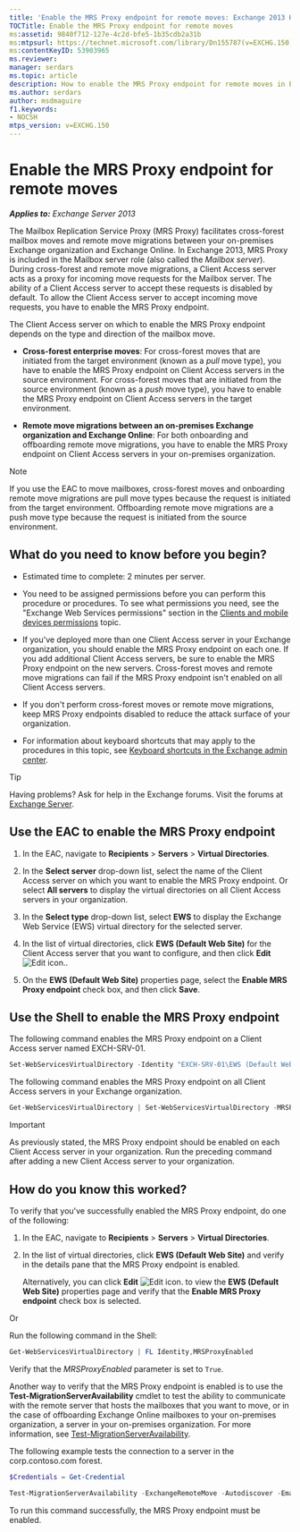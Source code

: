 ```yaml
---
title: 'Enable the MRS Proxy endpoint for remote moves: Exchange 2013 Help'
TOCTitle: Enable the MRS Proxy endpoint for remote moves
ms:assetid: 9840f712-127e-4c2d-bfe5-1b35cdb2a31b
ms:mtpsurl: https://technet.microsoft.com/library/Dn155787(v=EXCHG.150)
ms:contentKeyID: 53903965
ms.reviewer: 
manager: serdars
ms.topic: article
description: How to enable the MRS Proxy endpoint for remote moves in Exchange Server 
ms.author: serdars
author: msdmaguire
f1.keywords:
- NOCSH
mtps_version: v=EXCHG.150
---
```


# Enable the MRS Proxy endpoint for remote moves

_**Applies to:** Exchange Server 2013_

The Mailbox Replication Service Proxy (MRS Proxy) facilitates cross-forest mailbox moves and remote move migrations between your on-premises Exchange organization and Exchange Online. In Exchange 2013, MRS Proxy is included in the Mailbox server role (also called the *Mailbox server*). During cross-forest and remote move migrations, a Client Access server acts as a proxy for incoming move requests for the Mailbox server. The ability of a Client Access server to accept these requests is disabled by default. To allow the Client Access server to accept incoming move requests, you have to enable the MRS Proxy endpoint.

The Client Access server on which to enable the MRS Proxy endpoint depends on the type and direction of the mailbox move.

- **Cross-forest enterprise moves**: For cross-forest moves that are initiated from the target environment (known as a *pull* move type), you have to enable the MRS Proxy endpoint on Client Access servers in the source environment. For cross-forest moves that are initiated from the source environment (known as a *push* move type), you have to enable the MRS Proxy endpoint on Client Access servers in the target environment.

- **Remote move migrations between an on-premises Exchange organization and Exchange Online**: For both onboarding and offboarding remote move migrations, you have to enable the MRS Proxy endpoint on Client Access servers in your on-premises organization.

> [!NOTE]
> If you use the EAC to move mailboxes, cross-forest moves and onboarding remote move migrations are pull move types because the request is initiated from the target environment. Offboarding remote move migrations are a push move type because the request is initiated from the source environment.

## What do you need to know before you begin?

- Estimated time to complete: 2 minutes per server.

- You need to be assigned permissions before you can perform this procedure or procedures. To see what permissions you need, see the "Exchange Web Services permissions" section in the [Clients and mobile devices permissions](clients-and-mobile-devices-permissions-exchange-2013-help.md) topic.

- If you've deployed more than one Client Access server in your Exchange organization, you should enable the MRS Proxy endpoint on each one. If you add additional Client Access servers, be sure to enable the MRS Proxy endpoint on the new servers. Cross-forest moves and remote move migrations can fail if the MRS Proxy endpoint isn't enabled on all Client Access servers.

- If you don't perform cross-forest moves or remote move migrations, keep MRS Proxy endpoints disabled to reduce the attack surface of your organization.

- For information about keyboard shortcuts that may apply to the procedures in this topic, see [Keyboard shortcuts in the Exchange admin center](keyboard-shortcuts-in-the-exchange-admin-center-2013-help.md).

> [!TIP]
> Having problems? Ask for help in the Exchange forums. Visit the forums at [Exchange Server](https://social.technet.microsoft.com/forums/office/home?category=exchangeserver).

## Use the EAC to enable the MRS Proxy endpoint

1. In the EAC, navigate to **Recipients** \> **Servers** \> **Virtual Directories**.

2. In the **Select server** drop-down list, select the name of the Client Access server on which you want to enable the MRS Proxy endpoint. Or select **All servers** to display the virtual directories on all Client Access servers in your organization.

3. In the **Select type** drop-down list, select **EWS** to display the Exchange Web Service (EWS) virtual directory for the selected server.

4. In the list of virtual directories, click **EWS (Default Web Site)** for the Client Access server that you want to configure, and then click **Edit** ![Edit icon.](images/JJ218640.6f53ccb2-1f13-4c02-bea0-30690e6ea71d(EXCHG.150).gif "Edit icon").

5. On the **EWS (Default Web Site)** properties page, select the **Enable MRS Proxy endpoint** check box, and then click **Save**.

## Use the Shell to enable the MRS Proxy endpoint

The following command enables the MRS Proxy endpoint on a Client Access server named EXCH-SRV-01.

```powershell
Set-WebServicesVirtualDirectory -Identity "EXCH-SRV-01\EWS (Default Web Site)" -MRSProxyEnabled $true
```

The following command enables the MRS Proxy endpoint on all Client Access servers in your Exchange organization.

```powershell
Get-WebServicesVirtualDirectory | Set-WebServicesVirtualDirectory -MRSProxyEnabled $true
```

> [!IMPORTANT]
> As previously stated, the MRS Proxy endpoint should be enabled on each Client Access server in your organization. Run the preceding command after adding a new Client Access server to your organization.

## How do you know this worked?

To verify that you've successfully enabled the MRS Proxy endpoint, do one of the following:

1. In the EAC, navigate to **Recipients** \> **Servers** \> **Virtual Directories**.

2. In the list of virtual directories, click **EWS (Default Web Site)** and verify in the details pane that the MRS Proxy endpoint is enabled.

    Alternatively, you can click **Edit** ![Edit icon.](images/JJ218640.6f53ccb2-1f13-4c02-bea0-30690e6ea71d(EXCHG.150).gif "Edit icon") to view the **EWS (Default Web Site)** properties page and verify that the **Enable MRS Proxy endpoint** check box is selected.

Or

Run the following command in the Shell:

```powershell
Get-WebServicesVirtualDirectory | FL Identity,MRSProxyEnabled
```

Verify that the *MRSProxyEnabled* parameter is set to `True`.

Another way to verify that the MRS Proxy endpoint is enabled is to use the **Test-MigrationServerAvailability** cmdlet to test the ability to communicate with the remote server that hosts the mailboxes that you want to move, or in the case of offboarding Exchange Online mailboxes to your on-premises organization, a server in your on-premises organization. For more information, see [Test-MigrationServerAvailability](/powershell/module/exchange/Test-MigrationServerAvailability).

The following example tests the connection to a server in the corp.contoso.com forest.

```powershell
$Credentials = Get-Credential
```

```powershell
Test-MigrationServerAvailability -ExchangeRemoteMove -Autodiscover -EmailAddress administrator@corp.contoso.com -Credentials $Credentials
```

To run this command successfully, the MRS Proxy endpoint must be enabled.